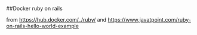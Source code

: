 
##Docker ruby on rails

from https://hub.docker.com/_/ruby/
and https://www.javatpoint.com/ruby-on-rails-hello-world-example
